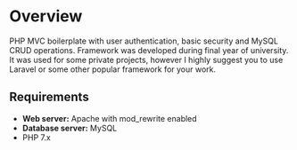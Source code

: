# Overview
 PHP MVC boilerplate with user authentication, basic security and MySQL CRUD operations.
 Framework was developed during final year of university. It was used for some private projects, however I highly suggest you to use Laravel or some other popular framework for your work.

## Requirements
- **Web server:** Apache with mod_rewrite enabled
- **Database server:** MySQL
- PHP 7.x
